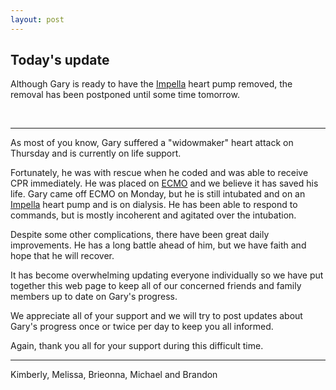 ```yaml
---
layout: post
---
```


## Today's update

Although Gary is ready to have the [Impella](http://www.abiomed.com/impella) heart pump removed, the removal has been postponed until some time tomorrow.

<br/>

---

As most of you know, Gary suffered a "widowmaker" heart attack on Thursday and is currently on life support.

Fortunately, he was with rescue when he coded and was able to receive CPR immediately. He was placed on [ECMO](https://www.chop.edu/treatments/extracorporeal-membrane-oxygenation-ecmo) and we believe it has saved his life. Gary came off ECMO on Monday, but he is still intubated and on an [Impella](http://www.abiomed.com/impella) heart pump and is on dialysis. He has been able to respond to commands, but is mostly incoherent and agitated over the intubation.

Despite some other complications, there have been great daily improvements. He has a long battle ahead of him, but we have faith and hope that he will recover.

It has become overwhelming updating everyone individually so we have put together this web page to keep all of our concerned friends and family members up to date on Gary's progress.

We appreciate all of your support and we will try to post updates about Gary's progress once or twice per day to keep you all informed.

Again, thank you all for your support during this difficult time.

---

Kimberly, Melissa, Brieonna, Michael and Brandon

<!-- <br/>

--- -->
